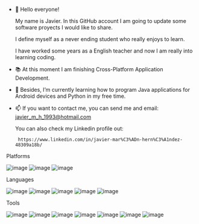 - 👋 Hello everyone! 

  My name is Javier. In this GitHub account I am going to update some software proyects I would like to share.
  
  I define myself as a never ending student who really enjoys to learn.
  
  I have worked some years as a English teacher and now I am really into learning coding.

- 📚 At this moment I am finishing Cross-Platform Application Development.
- 🌱 Besides, I’m currently learning how to program Java applications for Android devices and Python in my free time.
- 📫 If you want to contact me, you can send me and email: javier_m_h_1993@hotmail.com 

    You can also check my Linkedin profile out: 

       https://www.linkedin.com/in/javier-mar%C3%ADn-hern%C3%A1ndez-48309a18b/

Platforms

![image](https://user-images.githubusercontent.com/79081307/202588855-48f3207a-bbcf-4ba8-b28b-3141478730d5.png)
![image](https://user-images.githubusercontent.com/79081307/202588863-cae95059-42f8-4c82-b93c-655a111313c3.png)
![image](https://user-images.githubusercontent.com/79081307/202588870-d36d1d2a-e9c4-4391-84f2-fe477be8218f.png)

Languages

![image](https://user-images.githubusercontent.com/79081307/202588561-ac03d810-b73c-407e-abc9-79f64a044734.png)
![image](https://user-images.githubusercontent.com/79081307/202588596-1671e1a4-6234-44bf-adb9-c748299d9513.png)
![image](https://user-images.githubusercontent.com/79081307/202588620-24fe7710-afc1-4e52-827b-6cd5d6c1b8aa.png)
![image](https://user-images.githubusercontent.com/79081307/202588633-05e34523-1ca9-46d3-9916-b0bf13697b6e.png)
![image](https://user-images.githubusercontent.com/79081307/202588817-a23c762d-4f13-4f5a-b2a5-24bee4286e9f.png)


Tools

![image](https://user-images.githubusercontent.com/79081307/202588700-c22369f2-061e-4461-b513-61d584c7d106.png)
![image](https://user-images.githubusercontent.com/79081307/202588708-92012bde-a5df-4a32-a3c4-4e296396a467.png)
![image](https://user-images.githubusercontent.com/79081307/202588729-98f42354-86ee-44de-97b6-6f82cc547c03.png)
![image](https://user-images.githubusercontent.com/79081307/202588740-9c1cee7e-cf66-4712-8963-1fb05114a077.png)
![image](https://user-images.githubusercontent.com/79081307/202591853-9ccf67fd-6a0f-4dad-9b07-a67b5a6d90d6.png)
![image](https://user-images.githubusercontent.com/79081307/202592573-616517f0-205a-4e6b-bc8a-a6901ef0e0b0.png)
![image](https://user-images.githubusercontent.com/79081307/202592589-6927f847-4796-45c7-aee0-62db0dc56dbd.png)



